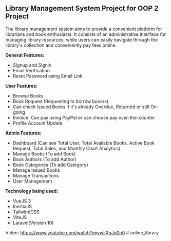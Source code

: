 ## Library Management System Project for OOP 2 Project
The library management system aims to provide a convenient platform for librarians and book enthusiasts. It consists of an administrative interface for managing library resources, while users can easily navigate through the library's collection and conveniently pay fees online.

**General Features:**
- Signup and Signin
- Email Verification
- Reset Password using Email Link

**User Features:**
- Browse Books
- Book Request (Requesting to borrow book/s)
- Can check Issued Books if it's already Overdue, Returned or still On-going
- Invoice: Can pay using PayPal or can choose pay over-the-counter.
- Profile Account Update

**Admin Features:**
- Dashboard (Can see Total User, Total Available Books, Active Book Request, Total Sales, and Monthly Chart Analytics)
- Manage Books (To add Book)
- Book Authors (To add Author)
- Book Categories (To add Category)
- Manage Issued Books
- Manage Transactions
- User Management

<strong>Technology being used:</strong>
<ul>
    <li>VueJS 3</li>
    <li>InertiaJS</li>
    <li>TailwindCSS</li>
    <li>ViteJS</li>
    <li>Laravel(Version 10)</li>
</ul

Video: https://www.youtube.com/watch?v=ywliXgJq0n0
#   o n l i n e _ l i b r a r y  
 